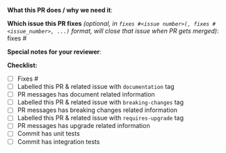 <!--  Thanks for sending a pull request!  Here are some tips for you -->

**What this PR does / why we need it**:

**Which issue this PR fixes** *(optional, in `fixes #<issue number>(, fixes #<issue_number>, ...)` format, will close that issue when PR gets merged)*: fixes #

**Special notes for your reviewer**:

**Checklist:**
- [ ] Fixes #<issue number>
- [ ] Labelled this PR & related issue with `documentation` tag
- [ ] PR messages has document related information
- [ ] Labelled this PR & related issue with `breaking-changes` tag
- [ ] PR messages has breaking changes related information
- [ ] Labelled this PR & related issue with `requires-upgrade` tag
- [ ] PR messages has upgrade related information
- [ ] Commit has unit tests
- [ ] Commit has integration tests
